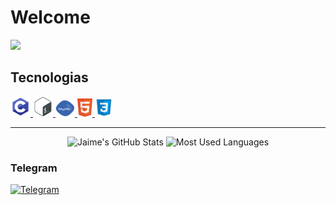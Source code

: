 # Welcome

![](https://komarev.com/ghpvc/?username=ShinKatsuo-C&style=flat-square)

## Tecnologias

<p>
        <a href="#">
            <img alt="" width="32px" height="32px" src="assets1/C.png">
        </a>
        <a href="#">
            <img alt="" width="32px" height="32px"src="assets1/shell.png">
        </a>
        <a href="#">
            <img alt="" width="31px" height="27px" src="assets1/mysql_PNG19.png">
        </a>
       <a href="#">
            <img alt="" width="24px" height="29px" src="assets1/html.png">
        </a>
        <a href="#">
            <img alt="" width="29px" height="29px" src="assets1/css.png">
        </a>
    </p>

<hr>

<p align="center">
    <img alt="Jaime's GitHub Stats" height="150px"  src="https://github-readme-stats.vercel.app/api?username=ShinKatsuo&theme=dark&show_icons=true">
    <img alt="Most Used Languages" height="150px" src="https://github-readme-stats.vercel.app/api/top-langs/?username=ShinKatsuo&hide=html&layout=compact&theme=dark">
</p>
    
### Telegram  
    
<p>
    <a href="https://t.me/Sh1nKatsuo">
        <img alt="Telegram" src="https://img.shields.io/static/v1?style=flat&logo=telegram&logoColor=white&color=%239146FF&label=&message=Sh1nKatsuo"/>
    </a>
</p>
